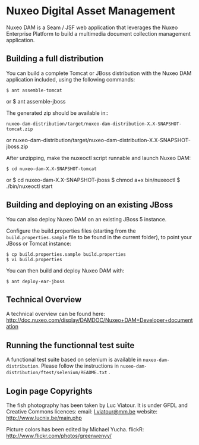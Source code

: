 # Nuxeo Digital Asset Management 

Nuxeo DAM is a Seam / JSF web application that leverages the Nuxeo Enterprise
Platform to build a multimedia document collection management application.

## Building a full distribution

You can build a complete Tomcat or JBoss distribution with the Nuxeo DAM
application included, using the following commands:

    $ ant assemble-tomcat 
or
    $ ant assemble-jboss

The generated zip should be available in::

    nuxeo-dam-distribution/target/nuxeo-dam-distribution-X.X-SNAPSHOT-tomcat.zip
or
    nuxeo-dam-distribution/target/nuxeo-dam-distribution-X.X-SNAPSHOT-jboss.zip

After unzipping, make the nuxeoctl script runnable and launch Nuxeo DAM:

    $ cd nuxeo-dam-X.X-SNAPSHOT-tomcat
or
    $ cd nuxeo-dam-X.X-SNAPSHOT-jboss
    $ chmod a+x bin/nuxeoctl
    $ ./bin/nuxeoctl start


## Building and deploying on an existing JBoss

You can also deploy Nuxeo DAM on an existing JBoss 5 instance.

Configure the build.properties files (starting from the
`build.properties.sample` file to be found in the current folder), to point your
JBoss or Tomcat instance:

    $ cp build.properties.sample build.properties
    $ vi build.properties

You can then build and deploy Nuxeo DAM with:

    $ ant deploy-ear-jboss


## Technical Overview 

A technical overview can be found here:
  <http://doc.nuxeo.com/display/DAMDOC/Nuxeo+DAM+Developer+documentation>


## Running the functionnal test suite

A functional test suite based on selenium is available in `nuxeo-dam-distribution`. Please
follow the instructions in `nuxeo-dam-distribution/ftest/selenium/README.txt` .


## Login page Copyrights 

The fish photography has been taken by Luc Viatour. It is under GFDL and
Creative Commons licences:
email: l.viatour@mm.be
website: <http://www.lucnix.be/main.php>

Picture colors has been edited by Michael Yucha.
flickR: <http://www.flickr.com/photos/greenwenvy/>
